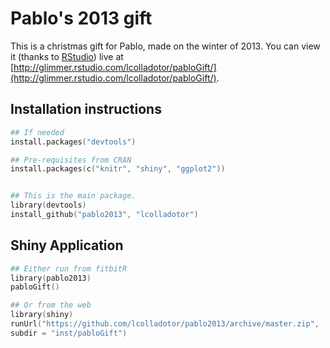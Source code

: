 Pablo's 2013 gift
=================

This is a christmas gift for Pablo, made on the winter of 2013. You can view it (thanks to [RStudio](http://www.rstudio.com/)) live at [http://glimmer.rstudio.com/lcolladotor/pabloGift/](http://glimmer.rstudio.com/lcolladotor/pabloGift/).

## Installation instructions

```S
## If needed
install.packages("devtools")

## Pre-requisites from CRAN
install.packages(c("knitr", "shiny", "ggplot2"))


## This is the main package.
library(devtools)
install_github("pablo2013", "lcolladotor")
```

## Shiny Application


```S
## Either run from fitbitR
library(pablo2013)
pabloGift()

## Or from the web
library(shiny)
runUrl("https://github.com/lcolladotor/pablo2013/archive/master.zip",
subdir = "inst/pabloGift")
```
